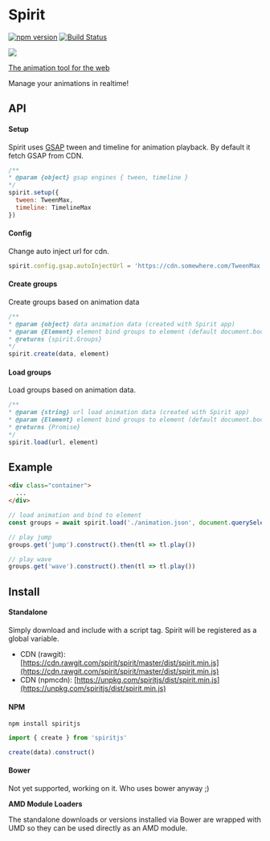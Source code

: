 # Spirit

[![npm version](https://badge.fury.io/js/spiritjs.svg)](https://badge.fury.io/js/spiritjs) 
 [![Build Status](https://travis-ci.org/spirit/spirit.svg?branch=master)](https://travis-ci.org/spirit/spirit)

![](https://spiritapp.io/spirit.jpg)

[The animation tool for the web](https://spiritapp.io)

Manage your animations in realtime!

## API

#### Setup
Spirit uses [GSAP](https://greensock.com/gsap) tween and timeline for animation playback.
By default it fetch GSAP from CDN.

```js
/**
* @param {object} gsap engines { tween, timeline }
*/
spirit.setup({
  tween: TweenMax,
  timeline: TimelineMax
})
```

#### Config
Change auto inject url for cdn.
 
 ```js
 spirit.config.gsap.autoInjectUrl = 'https://cdn.somewhere.com/TweenMax.min.js'
 ```

#### Create groups

Create groups based on animation data

```js
/**
* @param {object} data animation data (created with Spirit app)
* @param {Element} element bind groups to element (default document.body)
* @returns {spirit.Groups}
*/
spirit.create(data, element)
```

#### Load groups

Load groups based on animation data.
 
 ```js
 /**
 * @param {string} url load animation data (created with Spirit app)
 * @param {Element} element bind groups to element (default document.body)
 * @returns {Promise}
 */
 spirit.load(url, element)
 ```
    
## Example

```html
<div class="container">
  ...
</div>
```

```js
// load animation and bind to element
const groups = await spirit.load('./animation.json', document.querySelector('.container'))

// play jump
groups.get('jump').construct().then(tl => tl.play())

// play wave
groups.get('wave').construct().then(tl => tl.play())

```

## Install

#### Standalone

Simply download and include with a script tag. Spirit will be registered as a global variable.

- CDN (rawgit): [https://cdn.rawgit.com/spirit/spirit/master/dist/spirit.min.js](https://cdn.rawgit.com/spirit/spirit/master/dist/spirit.min.js)
- CDN (npmcdn): [https://unpkg.com/spiritjs/dist/spirit.min.js](https://unpkg.com/spiritjs/dist/spirit.min.js)

#### NPM

```
npm install spiritjs
```

```js
import { create } from 'spiritjs'

create(data).construct()
```

#### Bower

Not yet supported, working on it. 
Who uses bower anyway ;)

**AMD Module Loaders**

The standalone downloads or versions installed via Bower are wrapped with UMD so they can be used directly as an AMD module.

